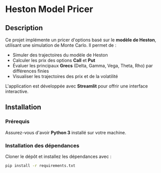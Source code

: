 # Heston Model Pricer

## Description

Ce projet implémente un pricer d'options basé sur le **modèle de Heston**, utilisant une simulation de Monte Carlo. Il permet de :

- Simuler des trajectoires du modèle de Heston
- Calculer les prix des options **Call** et **Put**
- Évaluer les principaux **Grecs** (Delta, Gamma, Vega, Theta, Rho) par différences finies
- Visualiser les trajectoires des prix et de la volatilité

L'application est développée avec **Streamlit** pour offrir une interface interactive.

## Installation

### Prérequis

Assurez-vous d'avoir **Python 3** installé sur votre machine.

### Installation des dépendances

Cloner le dépôt et installez les dépendances avec :

```bash
pip install -r requirements.txt
